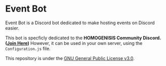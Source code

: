 # Event Bot
Event Bot is a Discord bot dedicated to make hosting events on Discord easier.  

This bot is specficly dedicated to the **HOMOGENISIS Community Discord. ([Join Here](https://discord.gg/RyMkFzywsT))**
However, it can be used in your own server, using the `Configuration.js` file. 

This repository is under the [GNU General Public License v3.0](./LICENSE).
